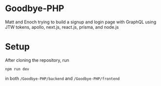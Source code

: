 # Goodbye-PHP

Matt and Enoch trying to build a signup and login page with GraphQL using
JTW tokens, apollo, next.js, react.js, prisma, and node.js

# Setup

After cloning the repository, run

```sh
npm run dev
```

in both `/Goodbye-PHP/backend` and `/Goodbye-PHP/frontend`

